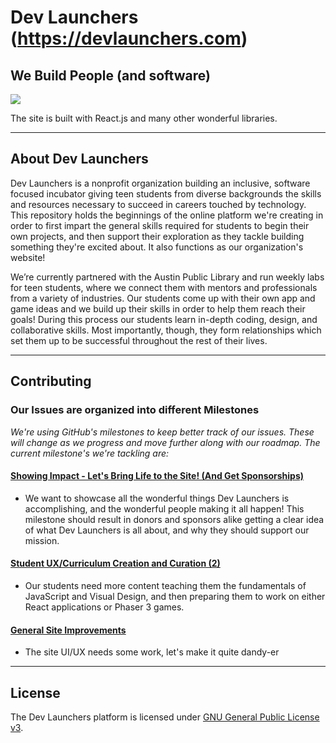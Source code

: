 # Dev Launchers (https://devlaunchers.com)

## We Build People (and software)

[![](https://dev-launchers.github.io/platform__website/images/dev-launchers__site-screenshot.jpg)](https://devlaunchers.com/)

The site is built with React.js and many other wonderful libraries.

---

## About Dev Launchers

Dev Launchers is a nonprofit organization building an inclusive, software focused incubator giving teen students from diverse backgrounds the skills and resources necessary to succeed in careers touched by technology. This repository holds the beginnings of the online platform we're creating in order to first impart the general skills required for students to begin their own projects, and then support their exploration as they tackle building something they're excited about. It also functions as our organization's website! 

We’re currently partnered with the Austin Public Library and run weekly labs for teen students, where we connect them with mentors and professionals from a variety of industries. Our students come up with their own app and game ideas and we build up their skills in order to help them reach their goals! During this process our students learn in-depth coding, design, and collaborative skills. Most importantly, though, they form relationships which set them up to be successful throughout the rest of their lives.

---

## Contributing

### Our Issues are organized into different Milestones

*We're using GitHub's milestones to keep better track of our issues. These will change as we progress and move further along with our roadmap. The current milestone's we're tackling are:*
    
#### [Showing Impact - Let's Bring Life to the Site! (And Get Sponsorships)](https://github.com/dev-launchers/platform__website/milestone/7)
 - We want to showcase all the wonderful things Dev Launchers is accomplishing, and the wonderful people making it all happen! This milestone should result in donors and sponsors alike getting a clear idea of what Dev Launchers is all about, and why they should support our mission.
    
#### [Student UX/Curriculum Creation and Curation (2)](https://github.com/dev-launchers/platform__website/milestone/9)
 - Our students need more content teaching them the fundamentals of JavaScript and Visual Design, and then preparing them to work on either React applications or Phaser 3 games.

#### [General Site Improvements](https://github.com/dev-launchers/platform__website/milestone/8)
 - The site UI/UX needs some work, let's make it quite dandy-er
 
---
 
## License

The Dev Launchers platform is licensed under [GNU General Public License v3](./LICENSE.md).
